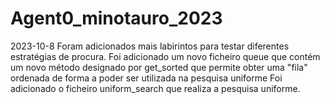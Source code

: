 # Agent0_minotauro_2023
2023-10-8
Foram adicionados mais labirintos para testar diferentes estratégias de procura.
Foi adicionado um novo ficheiro queue que contém um novo método designado por get_sorted que
permite obter uma "fila" ordenada de forma a poder ser utilizada na pesquisa uniforme
Foi adicionado o ficheiro uniform_search que realiza a pesquisa uniforme.
 
